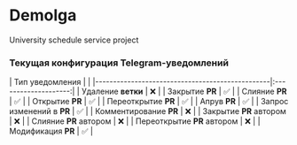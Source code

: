 # Demolga
University schedule service project


### Текущая конфигурация Telegram-уведомлений

<a id=repo_config pos=begin></a>
|                 Тип уведомления                 |                      |
|-------------------------------------------------|:--------------------:|
|  Удаление **ветки**  |  :x:  |
|  Закрытие **PR**  |  :white_check_mark:  |
|  Слияние **PR**  |  :white_check_mark:  |
|  Открытие **PR**  |  :white_check_mark:  |
|  Переоткрытие **PR**  |  :white_check_mark:  |
|  Апрув **PR**  |  :white_check_mark:  |
|  Запрос изменений в **PR**  |  :white_check_mark:  |
|  Комментирование **PR**  |  :x:  |
|  Закрытие **PR** автором  |  :x:  |
|  Слияние **PR** автором  |  :x:  |
|  Переоткрытие **PR** автором  |  :x:  |
|  Модификация **PR**  |  :white_check_mark:  |


<a id=repo_config pos=end></a>
